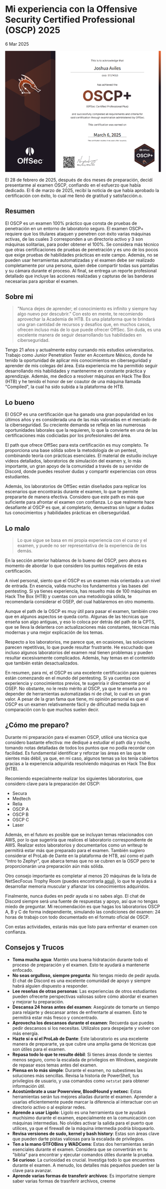 # Mi experiencia con la Offensive Security Certified Professional (OSCP) 2025

6 Mar 2025

![](../img/OSCPExperience/0.png)

El 28 de febrero de 2025, después de dos meses de preparación, decidí presentarme al examen OSCP, confiando en el esfuerzo que había dedicado. El 6 de marzo de 2025, recibí la noticia de que había aprobado la certificación con éxito, lo cual me llenó de gratitud y satisfacción.o.

## Resumen

El OSCP es un examen 100% práctico que consta de pruebas de penetración en un entorno de laboratorio seguro. El examen OSCP+ requiere que los titulares ataquen y penetren con éxito varias máquinas activas, de las cuales 3 corresponden a un directorio activo y 3 son máquinas solitarias, para poder obtener el 100%. Se considera más técnico que otras certificaciones de pruebas de penetración y es uno de los pocos que exige pruebas de habilidades prácticas en este campo. Además, no se pueden usar herramientas automatizadas y el examen debe ser realizado completamente por una persona, quien debe compartir todas sus pantallas y su cámara durante el proceso. Al final, se entrega un reporte profesional detallado que incluye las acciones realizadas y capturas de las banderas necesarias para aprobar el examen.

## Sobre mi

> "Nunca dejes de aprender; el conocimiento es infinito y siempre hay algo nuevo por descubrir." Con esto en mente, te recomiendo aprovechar la Academia de HTB. Es una plataforma que te brindará una gran cantidad de recursos y desafíos que, en muchos casos, ofrecen incluso más de lo que puede ofrecer OffSec. Sin duda, es una excelente manera de seguir desarrollando tus habilidades en ciberseguridad.

Tengo 21 años y actualmente estoy cursando mis estudios universitarios. Trabajo como Junior Penetration Tester en Accenture México, donde he tenido la oportunidad de aplicar mis conocimientos en ciberseguridad y aprender de mis colegas del área. Esta experiencia me ha permitido seguir desarrollando mis habilidades y mantenerme en constante práctica y aprendizaje. Además, me dedico a resolver máquinas en Hack The Box (HTB) y he tenido el honor de ser coautor de una máquina llamada "Compiled", la cual ha sido subida a la plataforma de HTB.

## Lo bueno 

El OSCP es una certificación que ha ganado una gran popularidad en los últimos años y es considerada una de las más valoradas en el mercado de la ciberseguridad. Su creciente demanda se refleja en las numerosas oportunidades laborales que la requieren, lo que la convierte en una de las certificaciones más codiciadas por los profesionales del área.

El path que ofrece OffSec para esta certificación es muy completo. Te proporciona una base sólida sobre la metodología de un pentest, combinando teoría con prácticas esenciales. El material de estudio incluye videos detallados, laboratorios de simulación del examen y, lo más importante, un gran apoyo de la comunidad a través de su servidor de Discord, donde puedes resolver dudas y compartir experiencias con otros estudiantes.

Además, los laboratorios de OffSec están diseñados para replicar los escenarios que encontrarás durante el examen, lo que te permite prepararte de manera efectiva. Considero que este path es más que suficiente para afrontar el examen con confianza. Lo que realmente hace desafiante al OSCP es que, al completarlo, demuestras sin lugar a dudas tus conocimientos y habilidades prácticas en ciberseguridad.

## Lo malo 

> Lo que sigue se basa en mi propia experiencia con el curso y el examen, y puede no ser representativa de la experiencia de los demás.

En la sección anterior hablamos de lo bueno del OSCP, pero ahora es momento de abordar lo que considero los puntos negativos de esta certificación.

A nivel personal, siento que el OSCP es un examen más orientado a un nivel de entrada. En esencia, valida mucho los fundamentos y las bases del pentesting. Si ya tienes experiencia, has resuelto más de 100 máquinas en Hack The Box (HTB) y cuentas con una metodología sólida, te recomendaría considerar el OSEP, del cual hablaremos en otro momento.

Aunque el path de la OSCP es muy útil para pasar el examen, también creo que en algunos aspectos se queda corto. Algunas de las técnicas que enseña son algo antiguas, y eso lo coloca por detrás del path de la CPTS, que se lleva la delantera con actualizaciones más constantes, técnicas más modernas y una mejor explicación de los temas.

Respecto a los laboratorios, me parece que, en ocasiones, las soluciones parecen repetitivas, lo que puede resultar frustrante. He escuchado que incluso algunos laboratorios del examen real tienen problemas y pueden resultar excesivamente complicados. Además, hay temas en el contenido que también están desactualizados.

En resumen, para mí, el OSCP es una excelente certificación para quienes están comenzando en el mundo del pentesting. Si ya cuentas con experiencia y conocimientos previos, te sugeriría ir directamente por el OSEP. No obstante, no le resto mérito al OSCP, ya que te enseña a no depender de herramientas automatizadas ni de chat, lo cual es un gran valor. A pesar de la gran fama que tiene, mi opinión personal es que el OSCP es un examen relativamente fácil y de dificultad media baja en comparación con lo que muchos suelen decir.

## ¿Cómo me preparo?

Durante mi preparación para el examen OSCP, utilicé una técnica que considero bastante efectiva: me dediqué a estudiar el path día y noche, tomando notas detalladas de todos los puntos que no podía recordar con facilidad. Es fundamental identificar y reforzar las áreas en las que te sientes más débil, ya que, en mi caso, algunos temas ya los tenía cubiertos gracias a la experiencia adquirida resolviendo máquinas en Hack The Box (HTB).

Recomiendo especialmente realizar los siguientes laboratorios, que considero clave para la preparación del OSCP:

- Secura
- Medtech
- Relia
- OSCP A
- OSCP B
- OSCP C
- Laser

Además, en el futuro es posible que se incluyan temas relacionados con AWS, por lo que sugeriría que realices el laboratorio correspondiente de AWS. Realizar estos laboratorios y documentarlos como un writeup te permitirá estar más que preparado para el examen. También sugiero considerar el ProLab de Dante en la plataforma de HTB, así como el path "Intro to Zephyr", que abarca temas que no se cubren en la OSCP pero te proporcionarán una preparación aún más sólida.

Otro consejo importante es completar al menos 20 máquinas de la lista de NetSecFocus Trophy Room (puedes encontrarla [aquí](https://docs.google.com/spreadsheets/u/1/d/1dwSMIAPIam0PuRBkCiDI88pU3yzrqqHkDtBngUHNCw8/htmlview#)), lo que te ayudará a desarrollar memoria muscular y afianzar los conocimientos adquiridos.

Finalmente, nunca dudes en pedir ayuda si no sabes algo. El chat de Discord siempre será una fuente de respuestas y apoyo, así que no tengas miedo de preguntar. Mi recomendación es que hagas los laboratorios OSCP A, B y C de forma independiente, simulando las condiciones del examen: 24 horas de trabajo con todo documentado en el formato oficial de OSCP.

Con estas actividades, estarás más que listo para enfrentar el examen con confianza.

## Consejos y Trucos

- **Toma mucha agua**: Mantén una buena hidratación durante todo el proceso de preparación y el examen. Esto te ayudará a mantenerte enfocado.
- **No seas orgulloso, siempre pregunta**: No tengas miedo de pedir ayuda. El chat de Discord es una excelente comunidad de apoyo y siempre habrá alguien dispuesto a responder.
- **Lee reseñas de otras personas**: Las experiencias de otros estudiantes pueden ofrecerte perspectivas valiosas sobre cómo abordar el examen y mejorar tu preparación.
- **Descansa 24 horas antes del examen**: Asegúrate de tomarte un tiempo para relajarte y descansar antes de enfrentarte al examen. Esto te permitirá estar más fresco y concentrado.
- **Aprovecha los descansos durante el examen**: Recuerda que puedes pedir descansos si los necesitas. Utilízalos para despejarte y volver con más energía.
- **Hazte sí o sí el ProLab de Dante**: Este laboratorio es una excelente manera de prepararte, ya que cubre una amplia gama de técnicas que son útiles para el examen.
- **Repasa todo lo que te resulte débil**: Si tienes áreas donde te sientes menos seguro, como la escalada de privilegios en Windows, asegúrate de repasar esos temas antes del examen.
- **Piensa en lo más simple**: Durante el examen, no subestimes las soluciones más sencillas. Revisa la historia de PowerShell, tus privilegios de usuario, y usa comandos como `netstat` para obtener información útil.
- **Acostúmbrate a usar Powerview, BloodHound y netxec**: Estas herramientas serán tus mejores aliadas durante el examen. Aprender a usarlas eficientemente puede marcar la diferencia al interactuar con un directorio activo o al explorar redes.
- **Aprende a usar Ligolo**: Ligolo es una herramienta que te ayudará muchísimo durante el examen, especialmente en la comunicación con máquinas intermedias. No olvides activar la salida para el puerto que utilices, ya que el firewall de la máquina intermedia podría bloquearlo.
- **Revisa versiones de sudo, kernel y bash history**: Estas son áreas clave que pueden darte pistas valiosas para la escalada de privilegios.
- **Ten a la mano GTFOBins y WADComs**: Estas dos herramientas serán esenciales durante el examen. Considera que se convertirán en tu "biblia" para encontrar y ejecutar comandos útiles durante la prueba.
- **Sé curioso**: La curiosidad es crucial. Investiga todo lo que encuentres durante el examen. A menudo, los detalles más pequeños pueden ser la clave para avanzar.
- **Aprende varias formas de transferir archivos**: Es importatne siempre saber varias formas de trasnferir archivos, creeme